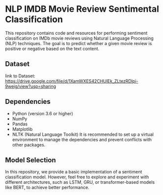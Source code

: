 # NLP IMDB Movie Review Sentimental Classification

This repository contains code and resources for performing sentiment classification on IMDb movie reviews using Natural Language Processing (NLP) techniques. The goal is to predict whether a given movie review is positive or negative based on the text content.

## Dataset

link to Dataset: https://drive.google.com/file/d/1XamWXES42CHUlEk_ZLtezRDlpi-9weig/view?usp=sharing

## Dependencies

* Python (version 3.6 or higher)
* NumPy
* Pandas
* Matplotlib
* NLTK (Natural Language Toolkit)
It is recommended to set up a virtual environment to manage the dependencies and prevent conflicts with other packages.

## Model Selection

In this repository, we provide a basic implementation of a sentiment classification model. However, feel free to explore and experiment with different architectures, such as LSTM, GRU, or transformer-based models like BERT, to achieve better performance.
